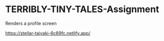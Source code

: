 # TERRIBLY-TINY-TALES-Assignment
Renders a profile screen


https://stellar-taiyaki-6c89fc.netlify.app/
